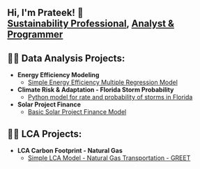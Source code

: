 ## Hi, I'm Prateek! 🙂 <br/><a href="https://www.linkedin.com/in/dprateek/">Sustainability Professional</a>, <a href="https://github.com/dvd1587">Analyst & Programmer</a> 

<h2>👨‍💻 Data Analysis Projects:</h2>

- <b>Energy Efficiency Modeling</b>
  - [Simple Energy Efficiency Multiple Regression Model](https://github.com/dvd1587/energy_eff_olm/tree/main)
- <b>Climate Risk & Adaptation - Florida Storm Probability</b>
  - [Python model for rate and probability of storms in Florida](https://github.com/dvd1587/storm_probability)   
- <b>Solar Project Finance</b>
  - [Basic Solar Project Finance Model](https://github.com/dvd1587/solar_project_finance)

<h2>👨‍💻 LCA Projects:</h2>

- <b>LCA Carbon Footprint - Natural Gas</b>
  - [Simple LCA Model - Natural Gas Transportation - GREET](https://github.com/dvd1587/energy_eff_olm/tree/main)
 
<!--
**dvd1587/dvd1587** is a ✨ _special_ ✨ repository because its `README.md` (this file) appears on your GitHub profile.

Here are some ideas to get you started:

- 🔭 I’m currently working on ...
- 🌱 I’m currently learning ...
- 👯 I’m looking to collaborate on ...
- 🤔 I’m looking for help with ...
- 💬 Ask me about ...
- 📫 How to reach me: ...
- 😄 Pronouns: ...
- ⚡ Fun fact: ...
-->
